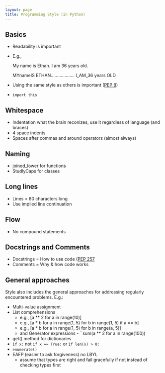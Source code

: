 ```yaml
---
layout: page
title: Programming Style (in Python)
---
```


Basics
------
* Readability is important

* E.g.,

    My name is Ethan. I am 36 years old.

    MYnameIS          ETHAN................... I_AM_36 years
                 OLD

* Using the same style as others is important ([PEP 8](http://www.python.org/dev/peps/pep-0008/))
* ``import this``

Whitespace
----------
* Indentation what the brain reconizes, use it regardless of language (and braces)
* 4 space indents
* Spaces after commas and around operators (almost always)

Naming
------
* joined_lower for functions
* StudlyCaps for classes

Long lines
----------
* Lines < 80 characters long
* Use implied line continuation

Flow
----
* No compound statements

Docstrings and Comments
-----------------------
* Docstrings = How to use code ([PEP 257](http://www.python.org/dev/peps/pep-0257/)
* Comments = Why & how code works

General approaches
------------------
Style also includes the general approaches for addressing regularly
encountered problems. E.g.:

* Multi-value assignment
* List comprehensions
    * e.g., [a ** 2 for a in range(10)]
    * e.g., [a * b for a in range(1, 5) for b in range(1, 5) if a == b]
    * e.g., [a * b for a in range(1, 5) for b in range(a, 5)]
    * and Generator expressions - ``sum(a ** 2 for a in range(100))
* get() method for dictionaries
* ``if x:`` not ``if x == True:`` or ``if len(x) > 0:``
* ``enumerate()``
* EAFP (easier to ask forgiveness) no LBYL
    * assume that types are right and fail gracefully if not instead of checking types first
